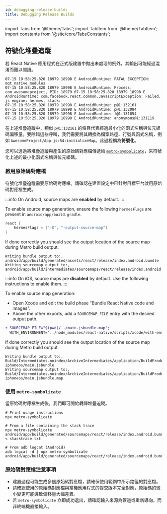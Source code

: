 ```yaml
---
id: debugging-release-builds
title: Debugging Release Builds
---
```


import Tabs from '@theme/Tabs'; import TabItem from '@theme/TabItem'; import constants from '@site/core/TabsConstants';

## 符號化堆疊追蹤

若 React Native 應用程式在正式版建置中拋出未處理的例外，其輸出可能經過混淆而難以閱讀。

```shell
07-15 10:58:25.820 18979 18998 E AndroidRuntime: FATAL EXCEPTION: mqt_native_modules
07-15 10:58:25.820 18979 18998 E AndroidRuntime: Process: com.awesomeproject, PID: 18979 07-15 10:58:25.820 18979 18998 E AndroidRuntime: com.facebook.react.common.JavascriptException: Failed, js engine: hermes, stack:
07-15 10:58:25.820 18979 18998 E AndroidRuntime: p@1:132161
07-15 10:58:25.820 18979 18998 E AndroidRuntime: p@1:132084
07-15 10:58:25.820 18979 18998 E AndroidRuntime: f@1:131854
07-15 10:58:25.820 18979 18998 E AndroidRuntime: anonymous@1:131119
```

在上述堆疊追蹤中，類似 `p@1:132161` 的條目代表經過最小化的函式名稱與位元組碼偏移量。要除錯這些呼叫，我們需要將其轉換為檔案路徑、行號與函式名稱，例如 `AwesomeProject/App.js:54:initializeMap`。此過程稱為**符號化**。

您可以透過將堆疊追蹤與產生的原始碼對應檔傳遞給 [`metro-symbolicate`](http://npmjs.com/package/metro-symbolicate)，來符號化上述的最小化函式名稱與位元組碼。

### 啟用原始碼對應檔

符號化堆疊追蹤需要原始碼對應檔。請確認在建置設定中已針對目標平台啟用原始碼對應檔生成。

<Tabs groupId="platform" queryString defaultValue={constants.defaultPlatform} values={constants.platforms} className="pill-tabs">
<TabItem value="android">

:::info
On Android, source maps are **enabled** by default.
:::

To enable source map generation, ensure the following `hermesFlags` are present in `android/app/build.gradle`.

```groovy
react {
    hermesFlags = ["-O", "-output-source-map"]
}
```

If done correctly you should see the output location of the source map during Metro build output.

```text
Writing bundle output to:, android/app/build/generated/assets/react/release/index.android.bundle
Writing sourcemap output to:, android/app/build/intermediates/sourcemaps/react/release/index.android.bundle.packager.map
```

</TabItem>
<TabItem value="ios">

:::info
On iOS, source maps are **disabled** by default. Use the following instructions to enable them.
:::

To enable source map generation:

- Open Xcode and edit the build phase "Bundle React Native code and images".
- Above the other exports, add a `SOURCEMAP_FILE` entry with the desired output path.

```diff
+ SOURCEMAP_FILE="$(pwd)/../main.jsbundle.map";
  WITH_ENVIRONMENT="../node_modules/react-native/scripts/xcode/with-environment.sh"
```

If done correctly you should see the output location of the source map during Metro build output.

```text
Writing bundle output to:, Build/Intermediates.noindex/ArchiveIntermediates/application/BuildProductsPath/Release-iphoneos/main.jsbundle
Writing sourcemap output to:, Build/Intermediates.noindex/ArchiveIntermediates/application/BuildProductsPath/Release-iphoneos/main.jsbundle.map
```

</TabItem>
</Tabs>

### 使用 `metro-symbolicate`

當原始碼對應檔生成後，我們即可開始轉譯堆疊追蹤。

```shell
# Print usage instructions
npx metro-symbolicate

# From a file containing the stack trace
npx metro-symbolicate android/app/build/generated/sourcemaps/react/release/index.android.bundle.map < stacktrace.txt

# From adb logcat (Android)
adb logcat -d | npx metro-symbolicate android/app/build/generated/sourcemaps/react/release/index.android.bundle.map
```

### 原始碼對應檔注意事項

- 建置過程可能生成多個原始碼對應檔，請確保使用範例中所示路徑的對應檔。
- 請確認使用的原始碼對應檔與當機應用程式的提交版本完全對應，原始碼的微小變更可能導致偏移量大幅差異。
- 若 `metro-symbolicate` 立即成功退出，請確認輸入來源為管道或重新導向，而非終端機直接輸入。